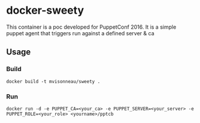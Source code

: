 # docker-sweety

This container is a poc developed for PuppetConf 2016. It is a simple puppet agent that triggers run against a defined server & ca

## Usage

### Build

```
docker build -t mvisonneau/sweety .
```

### Run

```
docker run -d -e PUPPET_CA=<your_ca> -e PUPPET_SERVER=<your_server> -e PUPPET_ROLE=<your_role> <yourname>/pptcb
```
